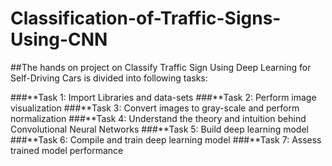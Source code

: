 # Classification-of-Traffic-Signs-Using-CNN

##The hands on project on Classify Traffic Sign Using Deep Learning for Self-Driving Cars is divided into following tasks:

###**Task 1: 
        Import Libraries and data-sets
###**Task 2: 
        Perform image visualization
###**Task 3: 
        Convert images to gray-scale and perform normalization
###**Task 4: 
        Understand the theory and intuition behind Convolutional Neural Networks
###**Task 5: 
        Build deep learning model
###**Task 6: 
        Compile and train deep learning model
###**Task 7: 
        Assess trained model performance
